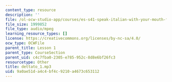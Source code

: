 ```yaml
---
content_type: resource
description: ''
file: /ol-ocw-studio-app/courses/es-s41-speak-italian-with-your-mouth-full-spring-2012/9a0ae51da4c4bf4c9210a4673c653112_dettato_1.mp3
file_size: 1999852
file_type: audio/mpeg
learning_resource_types: []
license: https://creativecommons.org/licenses/by-nc-sa/4.0/
ocw_type: OCWFile
parent_title: Lesson 1
parent_type: CourseSection
parent_uid: c4c7fba0-2305-e785-952c-8d8e6bf26fc3
resourcetype: Other
title: dettato_1.mp3
uid: 9a0ae51d-a4c4-bf4c-9210-a4673c653112
---
```

